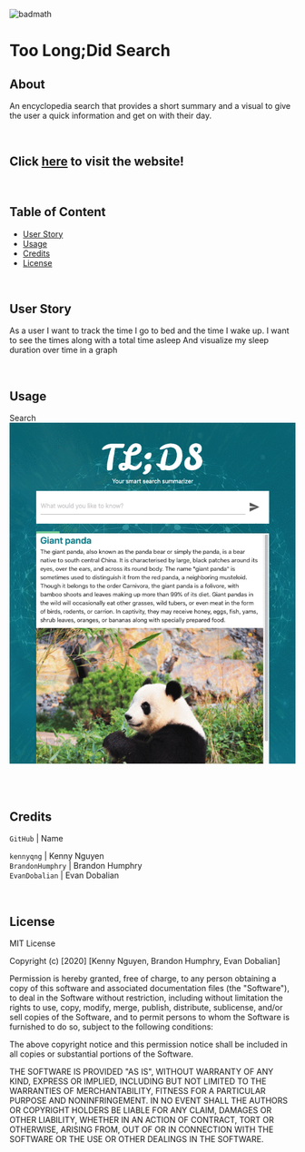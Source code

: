 ![badmath](https://img.shields.io/badge/MIT-License-blue)
# Too Long;Did Search


## About
An encyclopedia search that provides a short summary and a visual to give the user a quick information and get on with their day.

<br/>

## Click **[here](https://kennyqng.github.io/project-01/)** to visit the website!<br/>

<br/>


## Table of Content
* [User Story](#user-story)
* [Usage](#usage)
* [Credits](#credits)
* [License](#license)

<br/>


## User Story
As a user I want to track the time I go to bed and the time I wake up.
I want to see the times along with a total time asleep 
And visualize my sleep duration over time in a graph

<br/>


## Usage

Search<br/>
![](tlds.gif)<br/>
<br/>

<br/>


## Credits
`GitHub` | Name<br/>

`kennyqng` | Kenny Nguyen<br/>
`BrandonHumphry` | Brandon Humphry<br/>
`EvanDobalian` | Evan Dobalian<br/>

<br/>

## License

MIT License

Copyright (c) [2020] [Kenny Nguyen, Brandon Humphry, Evan Dobalian]

Permission is hereby granted, free of charge, to any person obtaining a copy
of this software and associated documentation files (the "Software"), to deal
in the Software without restriction, including without limitation the rights
to use, copy, modify, merge, publish, distribute, sublicense, and/or sell
copies of the Software, and to permit persons to whom the Software is
furnished to do so, subject to the following conditions:

The above copyright notice and this permission notice shall be included in all
copies or substantial portions of the Software.

THE SOFTWARE IS PROVIDED "AS IS", WITHOUT WARRANTY OF ANY KIND, EXPRESS OR
IMPLIED, INCLUDING BUT NOT LIMITED TO THE WARRANTIES OF MERCHANTABILITY,
FITNESS FOR A PARTICULAR PURPOSE AND NONINFRINGEMENT. IN NO EVENT SHALL THE
AUTHORS OR COPYRIGHT HOLDERS BE LIABLE FOR ANY CLAIM, DAMAGES OR OTHER
LIABILITY, WHETHER IN AN ACTION OF CONTRACT, TORT OR OTHERWISE, ARISING FROM,
OUT OF OR IN CONNECTION WITH THE SOFTWARE OR THE USE OR OTHER DEALINGS IN THE
SOFTWARE.